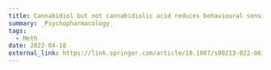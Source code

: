 ```yaml
---
title: Cannabidiol but not cannabidiolic acid reduces behavioural sensitisation to methamphetamine in rats, at pharmacologically effective doses
summary: _Psychopharmacology_
tags:
  - Meth
date: 2022-04-18
external_link: https://link.springer.com/article/10.1007/s00213-022-06119-3
---
```



